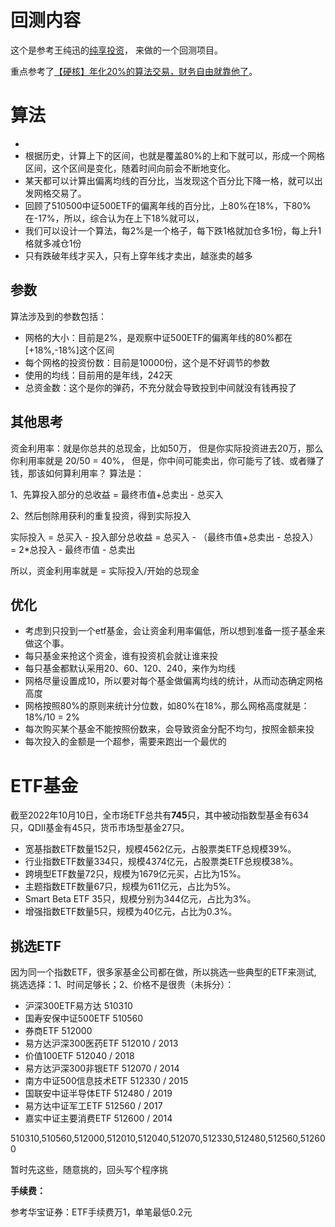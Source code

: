 # 回测内容
这个是参考王纯迅的[纯享投资](https://www.bilibili.com/video/BV1rz4y1k77Y)，
来做的一个回测项目。

重点参考了[【硬核】年化20%的算法交易，财务自由就靠他了](https://www.bilibili.com/video/BV1d5411P7Lt)。

# 算法
- 
- 根据历史，计算上下的区间，也就是覆盖80%的上和下就可以，形成一个网格区间，这个区间是变化，随着时间向前会不断地变化。
- 某天都可以计算出偏离均线的百分比，当发现这个百分比下降一格，就可以出发网格交易了。
- 回顾了510500中证500ETF的偏离年线的百分比，上80%在18%，下80%在-17%，所以，综合认为在上下18%就可以，
- 我们可以设计一个算法，每2%是一个格子，每下跌1格就加仓多1份，每上升1格就多减仓1份
- 只有跌破年线才买入，只有上穿年线才卖出，越涨卖的越多

## 参数

算法涉及到的参数包括：
- 网格的大小：目前是2%，是观察中证500ETF的偏离年线的80%都在[+18%,-18%]这个区间
- 每个网格的投资份数：目前是10000份，这个是不好调节的参数
- 使用的均线：目前用的是年线，242天
- 总资金数：这个是你的弹药，不充分就会导致投到中间就没有钱再投了

## 其他思考

资金利用率：就是你总共的总现金，比如50万，
但是你实际投资进去20万，那么你利用率就是 20/50 = 40%，
但是，你中间可能卖出，你可能亏了钱、或者赚了钱，那该如何算利用率？
算法是：

1、先算投入部分的总收益 = 最终市值+总卖出 - 总买入

2、然后刨除用获利的重复投资，得到实际投入

实际投入 = 总买入 - 投入部分总收益 = 总买入 - （最终市值+总卖出 - 总投入）
= 2*总投入 -  最终市值 - 总卖出

所以，资金利用率就是 = 实际投入/开始的总现金

## 优化

- 考虑到只投到一个etf基金，会让资金利用率偏低，所以想到准备一揽子基金来做这个事。
- 每只基金来抢这个资金，谁有投资机会就让谁来投
- 每只基金都默认采用20、60、120、240，来作为均线
- 网格尽量设置成10，所以要对每个基金做偏离均线的统计，从而动态确定网格高度
- 网格按照80%的原则来统计分位数，如80%在18%，那么网格高度就是：18%/10 = 2%
- 每次购买某个基金不能按照份数来，会导致资金分配不均匀，按照金额来投
- 每次投入的金额是一个超参，需要来跑出一个最优的

# ETF基金

截至2022年10月10日，全市场ETF总共有**745**只，其中被动指数型基金有634只，QDII基金有45只，货币市场型基金27只。

- 宽基指数ETF数量152只，规模4562亿元，占股票类ETF总规模39%。
- 行业指数ETF数量334只，规模4374亿元，占股票类ETF总规模38%。
- 跨境型ETF数量72只，规模为1679亿元买，占比为15%。
- 主题指数ETF数量67只，规模为611亿元，占比为5%。
- Smart Beta ETF 35只，规模分别为344亿元，占比为3%。
- 增强指数ETF数量5只，规模为40亿元，占比为0.3%。

## 挑选ETF
因为同一个指数ETF，很多家基金公司都在做，所以挑选一些典型的ETF来测试,
挑选选择：1、时间足够长；2、价格不是很贵（未拆分）：
- 沪深300ETF易方达 510310
- 国寿安保中证500ETF 510560
- 券商ETF 512000
- 易方达沪深300医药ETF 512010 / 2013
- 价值100ETF 512040 / 2018
- 易方达沪深300非银ETF 512070 / 2014
- 南方中证500信息技术ETF 512330  / 2015
- 国联安中证半导体ETF 512480 / 2019
- 易方达中证军工ETF 512560 / 2017
- 嘉实中证主要消费ETF 512600  / 2014

510310,510560,512000,512010,512040,512070,512330,512480,512560,512600

暂时先这些，随意挑的，回头写个程序挑

**手续费：**

参考华宝证券：ETF手续费万1，单笔最低0.2元